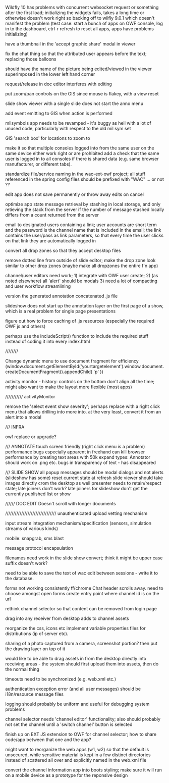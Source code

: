 Wildfly 10 has problems with concurrent websocket request or something after the first load; initializing the widgets fails, 
takes a long time or otherwise doesn't work right so backing off to wilfly 9.0.1 which doesn't manifest the problem
(test case: start a bunch of apps on OWF console, log in to the dashboard, ctrl-r refresh to reset all apps, apps
have problems initializing)

have a thumbnail in the 'accept graphic share' modal in viewer

fix the chat thing so that the attributed user appears before the text; replacing those balloons

should have the name of the picture being edited/viewed in the viewer superimposed in the lower left hand corner

request/release in doc editor interferes with editing

put zoom/pan controls on the GIS since mouse is flakey, with a view reset

slide show viewer with a single slide does not start the anno menu

add event emitting to GIS when action is performed

milsymbols app needs to be revamped - it's buggy as hell with a lot of unused code, particularly with respect to the old
mil sym set

GIS 'search box' for locations to zoom to

make it so that multiple consoles logged into from the same user on the same device either work right or are prohibited
add a check that the same user is logged in to all consoles if there is shared data (e.g. same browser manufacturer, or different
tabs).

standardize file/service naming in the wac-ext-owf project; all stuff referenced in the spring config files should be prefixed with
"WAC" ... or not ??

edit app does not save permanently or throw away edits on cancel

optimize app state message retrieval by stashing in local storage, and only retieving the stack from the server if the 
number of message stashed locally differs from a count returned from the server

email to designated users containing a link; user accounts are short term and the password is the channel name that is included 
in the email; the link contains the user/pass as link parameters, so that every time the user clicks on that link they are 
automatically logged in

convert all drop zones so that they accept desktop files

remove dotted line from outside of slide editor; make the drop zone look similar to other drop zones (maybe make all dropzones the entire f'n app)

channel/user editors need work; 1) integrate with OWF user create; 2) (as noted elsewhere) all 'alert' should be modals
3) need a lot of compacting and user workflow streamlining

version the generated annotation concatenated .js file

slideshow does not start up the annotation layer on the first page of a show, which is a real problem for single page presentations

						
figure out how to force caching of .js resources (especially the required OWF js and others)

perhaps use the includeScript() function to include the required stuff instead of coding it into every index.html
						
////////

Change dynamic menu to use document fragment for efficiency (window.document.getElementById('yourtargetelement').window.document.createDocumentFragment().appendChild( 'p' ))

activity monitor - history: controls on the bottom don't align all the time; might also want to make the layout more flexible (most apps)


/////////// activityMonitor

remove the 'select event show severity'; perhaps replace with a right click menu that allows
drilling into more into.
at the very least, convert it from an alert into a modal

/// INFRA

owf replace or upgrade?

/// ANNOTATE
touch screen friendly (right click menu is a problem)
performance bugs especially apparent in freehand
can kill browser performance by creating text areas with 50k
expand types: Annotator should work on .png etc.
bugs in transparency of text - has disappeared

/// SLIDE SHOW
all popup messages should be modal dialogs and not alerts (slideshow has some)
reset current state at refresh
slide viewer should take images directly crom the desktop as well
presenter needs to retain/respect state; late joiners don't work?
late joiners for slideshow don't get the currently published list or show

////// DOC EDIT
Doesn't scroll with longer documents

////////////////////////////////
unauthenticated upload vetting mechanism

input stream integration mechanism/specification (sensors, simulation streams of various kinds)

mobile: snapgrab, sms blast

message protocol encapsulation

filenames need work in the slide show convert; think it might be upper case suffix doesn't work?

need to be able to save the text of wac edit between sessions - write it to the database.

forms not working consistently ff/chrome
Chat header scrolls away.
need to choose amongst open forms
create entry point where channel id is on the url

rethink channel selector so that content can be removed from login page

drag into any receiver from desktop adds to channel assets

reorganize the css, icons etc
implement variable properties files for distributions (ip of server etc).

sharing of a photo captured from a camera, screenshot portion?
then put the drawing layer on top of it

would like to be able to drag assets in from the desktop directly into receiving areas - the system should first
upload them into assets, then do the normal thing

timeouts need to be synchronized (e.g. web.xml etc.)

authentication exception error (and all user messages) should be i18n/resource message files

logging should probably be uniform and useful for debugging system problems

channel selector needs 'channel editor' functionality; also should probably not set the channel
until a 'switch channel' button is selected

finish up on EXT JS extension to OWF for channel selector; how to share code/app between that one and the app?

might want to reorganize the web apps (w1, w2) so that the default is unsecured, while sensitive
material is kept in a few distinct directories instead of scattered all over and explicitly named
in the web.xml file

convert the channel information app into boots styling; make sure it will run on a mobile device as a
prototype for the reponsive design
